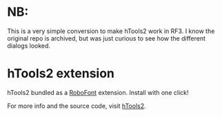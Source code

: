 # NB:

This is a very simple conversion to make hTools2 work in RF3.
I know the original repo is archived, but was just curious to see how the different dialogs looked.


# hTools2 extension

hTools2 bundled as a [RoboFont](http://robofont.com/) extension. Install with one click!

For more info and the source code, visit [hTools2](http://github.com/gferreira/hTools2/).
